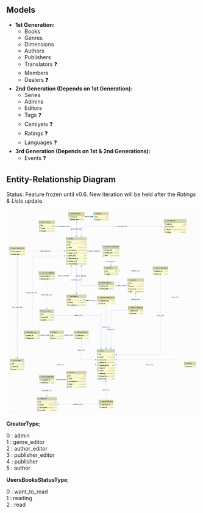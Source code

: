 ## Models

- **1st Generation:**
    - Books
    - Genres
    - Dimensions
    - Authors
    - Publishers
    - Translators ❓
    - Members
    - Dealers ❓
- **2nd Generation (Depends on 1st Generation):**
    - Series
    - Admins
    - Editors
    - Tags ❓
    - Cemiyets ❓
    - Ratings ❓
    - Languages ❓
- **3rd Generation (Depends on 1st & 2nd Generations):**
    - Events ❓

## Entity-Relationship Diagram

Status: Feature frozen until v0.6. New iteration will be held after the *Ratings & Lists* update.

![Entity-Relationship Diagram v0.5](img/ERD.png "Entity-Relationship Diagram v0.5")

**CreatorType**;

0 : admin  
1 : genre_editor  
2 : author_editor  
3 : publisher_editor  
4 : publisher  
5 : author

**UsersBooksStatusType**;

0 : want_to_read  
1 : reading  
2 : read  
